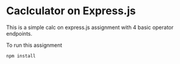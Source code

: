 # Caclculator on Express.js

This is a simple calc on express.js assignment with 4 basic operator endpoints.

To run this assignment
```
npm install
```
